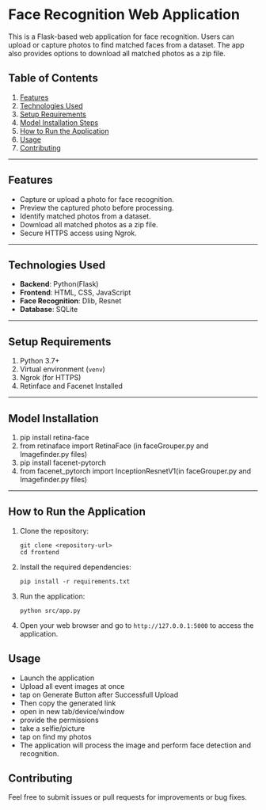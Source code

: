 

# Face Recognition Web Application

This is a Flask-based web application for face recognition. Users can upload or capture photos to find matched faces from a dataset. The app also provides options to download all matched photos as a zip file.

## Table of Contents
1. [Features](#features)
2. [Technologies Used](#technologies-used)
3. [Setup Requirements](#setup-requirements)
4. [Model Installation Steps](#model-installation-steps)
5. [How to Run the Application](#how-to-run-the-application)
6. [Usage](#usage)
7. [Contributing](#contributing)

---

## Features
- Capture or upload a photo for face recognition.
- Preview the captured photo before processing.
- Identify matched photos from a dataset.
- Download all matched photos as a zip file.
- Secure HTTPS access using Ngrok.

---

## Technologies Used
- **Backend**: Python(Flask)
- **Frontend**: HTML, CSS, JavaScript
- **Face Recognition**: Dlib, Resnet
- **Database**: SQLite

---

## Setup Requirements
1. Python 3.7+
2. Virtual environment (`venv`)
3. Ngrok (for HTTPS)
4. Retinface and Facenet Installed

---

## Model Installation
1. pip install retina-face
2. from retinaface import RetinaFace (in faceGrouper.py and Imagefinder.py files)
3. pip install facenet-pytorch
4. from facenet_pytorch import InceptionResnetV1(in faceGrouper.py and Imagefinder.py files)

---

## How to Run the Application

1. Clone the repository:
   ```
   git clone <repository-url>
   cd frontend
   ```

2. Install the required dependencies:
   ```
   pip install -r requirements.txt
   ```

3. Run the application:
   ```
   python src/app.py
   ```

4. Open your web browser and go to `http://127.0.0.1:5000` to access the application.

## Usage

- Launch the application
- Upload all event images at once
- tap on Generate Button after Successfull Upload
- Then copy the generated link
- open in new tab/device/window
- provide the permissions
- take a selfie/picture
- tap on find my photos
- The application will process the image and perform face detection and recognition.

## Contributing

Feel free to submit issues or pull requests for improvements or bug fixes.
